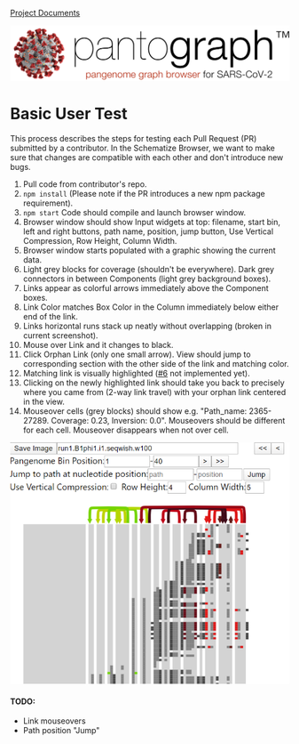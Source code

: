 [Project Documents](project.html)

![](img/pantograph.png)

# Basic User Test
This process describes the steps for testing each Pull Request (PR) submitted by a contributor.  In the Schematize Browser, we want to make sure that changes are compatible with each other and don't introduce new bugs.

1. Pull code from contributor's repo.
2. `npm install` (Please note if the PR introduces a new npm package requirement).
3. `npm start` Code should compile and launch browser window.
4. Browser window should show Input widgets at top: filename, start bin, left and right buttons, path name, position, jump button, Use Vertical Compression, Row Height, Column Width.
5. Browser window starts populated with a graphic showing the current data.
6. Light grey blocks for coverage (shouldn't be everywhere). Dark grey connectors in between Components (light grey background boxes).  
7. Links appear as colorful arrows immediately above the Component boxes.
8. Link Color matches Box Color in the Column immediately below either end of the link.
9. Links horizontal runs stack up neatly without overlapping (broken in current screenshot).  
10. Mouse over Link and it changes to black.
11. Click Orphan Link (only one small arrow).  View should jump to corresponding section with the other side of the link and matching color.  
12. Matching link is visually highlighted ([#6](https://github.com/graph-genome/Schematize/issues/6) not implemented yet).
13. Clicking on the newly highlighted link should take you back to precisely where you came from (2-way link travel) with your orphan link centered in the view.
14. Mouseover cells (grey blocks) should show e.g. "Path_name: 2365-27289. Coverage: 0.23, Inversion: 0.0".  Mouseovers should be different for each cell. Mouseover disappears when not over cell.

![](img/Example_screenshot.PNG)


#### TODO:
* Link mouseovers
* Path position "Jump"

